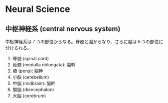 # Neural Science

## 中枢神経系 (central nervous system)

中枢神経系は７つの部位からなる。脊髄と脳からなり、さらに脳は６つの部位に分けられる。

1. 脊髄 (spinal cord)
2. 延髄 (medulla oblongata): 脳幹
3. 橋 (pons): 脳幹
4. 小脳 (cerebellum)
5. 中脳 (midbrain): 脳幹
6. 間脳 (diencephalon)
7. 大脳 (cerebrum)